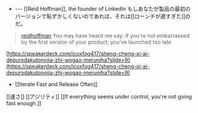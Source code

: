 
- --- [[Reid Hoffman]], the founder of LinkedIn
もしあなたが製品の最初のバージョンで恥ずかしくないのであれば、それは[[ローンチが遅すぎた]]のだ。

> [reidhoffman](https://twitter.com/reidhoffman/status/847142924240379904) You may have heard me say:  If you're not embarrassed by the first version of your product, you've launched too late

[https://speakerdeck.com/icoxfog417/sheng-cheng-xi-ai-depurodakutonojia-zhi-wogao-meruniha?slide=9](https://speakerdeck.com/icoxfog417/sheng-cheng-xi-ai-depurodakutonojia-zhi-wogao-meruniha?slide=9)


- [[Iterate Fast and Release Often]]

[[速さ]]
[[アジリティ]]
[[If everything seems under control, you're not going fast enough.]]
